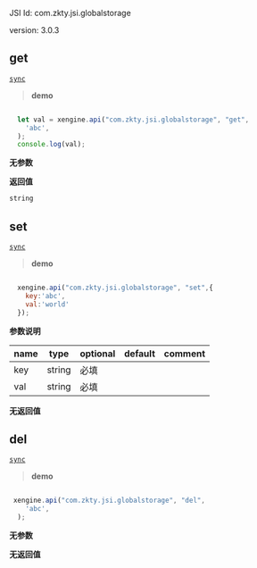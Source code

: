 

JSI Id: com.zkty.jsi.globalstorage

version: 3.0.3



## get
[`sync`](/docs/modules/模块-规范?id=jsi-调用)



> **demo**
``` js

  let val = xengine.api("com.zkty.jsi.globalstorage", "get",
    'abc',
  );
  console.log(val);

``` 

**无参数**


**返回值**
``` js
string
``` 



## set
[`sync`](/docs/modules/模块-规范?id=jsi-调用)



> **demo**
``` js

  xengine.api("com.zkty.jsi.globalstorage", "set",{
    key:'abc',
    val:'world'
  });

``` 

**参数说明**

| name                        | type      | optional | default   | comment  |
| --------------------------- | --------- | -------- | --------- |--------- |
| key | string | 必填 |  |  |
| val | string | 必填 |  |  |

**无返回值**



## del
[`sync`](/docs/modules/模块-规范?id=jsi-调用)



> **demo**
``` js

 xengine.api("com.zkty.jsi.globalstorage", "del",
    'abc',
  );

``` 

**无参数**


**无返回值**


    